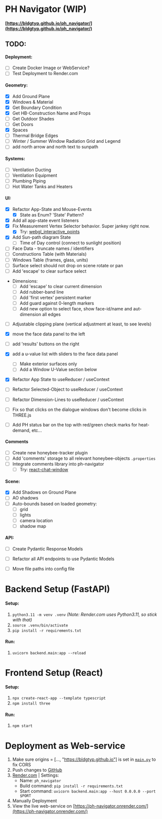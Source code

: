 # PH Navigator (WIP)

#### [https://bldgtyp.github.io/ph_navigator/](https://bldgtyp.github.io/ph_navigator/)


## TODO:
#### Deployment:
- [ ] Create Docker Image or WebService?
- [ ] Test Deployment to Render.com

#### Geometry:
- [x] Add Ground Plane
- [x] Windows & Material
- [x] Get Boundary Condition
- [x] Get HB-Construction Name and Props
- [ ] Get Outdoor Shades
- [ ] Get Doors
- [x] Spaces
- [ ] Thermal Bridge Edges
- [ ] Winter / Summer Window Radiation Grid and Legend
- [ ] add north arrow and north text to sunpath

#### Systems:
- [ ] Ventilation Ducting
- [ ] Ventilation Equipment
- [ ] Plumbing Piping
- [ ] Hot Water Tanks and Heaters

#### UI:
- [x] Refactor App-State and Mouse-Events
   - [x] State as Enum? 'State' Pattern?
- [x] Add all app-state event listeners
- [x] Fix Measurement Vertex Selector behavior. Super jankey right now.
  - [x] Try: [webgl_interactive_points](https://github.com/mrdoob/three.js/blob/master/examples/webgl_interactive_points.html)
- [x] Add Sun-path diagram State
  - [ ] Time of Day control (connect to sunlight position)
- [ ] Face Data - truncate names / identifiers
- [ ] Constructions Table (with Materials)
- [ ] Windows Table (frames, glass, units)
- [ ] Surface select should not drop on scene rotate or pan
- [ ] Add 'escape' to clear surface select
- Dimensions:
  - [ ] Add 'escape' to clear current dimension
  - [ ] Add rubber-band line
  - [ ] Add 'first vertex' persistent marker
  - [ ] Add guard against 0-length markers
  - [ ] Add new option to select face, show face-id/name and aut-dimension all edges
- [ ] Adjustable clipping plane (vertical adjustment at least, to see levels)
- [x] move the face data panel to the left
- [ ] add 'results' buttons on the right
- [x] add a u-value list with sliders to the face data panel 
  - [ ] Make exterior surfaces only
  - [ ] Add a Window U-Value section below
- [x] Refactor App State to useReducer / useContext
- [ ] Refactor Selected-Object to useReducer / useContext
- [ ] Refactor Dimension-Lines to useReducer / useContext
- [ ] Fix so that clicks on the dialogue windows don't become clicks in THREE.js
- [ ] Add PH status bar on the top with red/green check marks for heat-demand, etc...


#### Comments 
- [ ] Create new honeybee-tracker plugin
- [ ] Add 'comments' storage to all relevant honeybee-objects `.properties`
- [ ] Integrate comments library into ph-navigator
   - [ ] Try: [react-chat-window](https://www.npmjs.com/package/react-chat-window?activeTab=readme)

#### Scene:
- [x] Add Shadows on Ground Plane
- [ ] AO shadows
- [ ] Auto-bounds based on loaded geometry:
  - [ ] grid
  - [ ] lights
  - [ ] camera location
  - [ ] shadow map

#### API:
- [ ] Create Pydantic Response Models
- [ ] Refactor all API endpoints to use Pydantic Models
- [ ] Move file paths into config file


# Backend Setup (FastAPI)
#### Setup:
1. `python3.11 -m venv .venv` *(Note: Render.com uses Python3.11, so stick with that)*
1. `source .venv/bin/activate`
1. `pip install -r requirements.txt`
#### Run:
1. `uvicorn backend.main:app --reload`


# Frontend Setup (React)
#### Setup:
1. `npx create-react-app --template typescript`
1. `npm install three`
#### Run:
1. `npm start`


# Deployment as Web-service
1. Make sure origins = [..., "https://bldgtyp.github.io"] is set in [`main.py`](https://github.com/bldgtyp/ph_navigator/blob/main/backend/main.py) to fix CORS
1. Push changes to [GitHub](https://github.com/bldgtyp/ph_navigator)
1. [Render.com](https://render.com/) | Settings:
    - Name: `ph_navigator`
    - Build command: `pip install -r requirements.txt`
    - Start command: `uvicorn backend.main:app --host 0.0.0.0 --port $PORT`
1. Manually Deployment
1. View the live web-service on [https://ph-navigator.onrender.com/](https://ph-navigator.onrender.com/)
